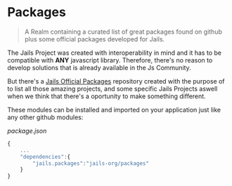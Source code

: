 # Packages

> A Realm containing a curated list of great packages found on github plus some official packages developed for Jails.

The Jails Project was created with interoperability in mind and it has to be compatible with **ANY** javascript library. Therefore, there's no reason to develop solutions that is already available in the Js Community. 

But there's a [Jails Official Packages](https://github.com/jails-org/Packages) repository created with the purpose of to list all those amazing projects, and some specific Jails Projects aswell when we think that there's a oportunity to make something different.

These modules can be installed and imported on your application just like any other github modules:

*package.json*
```js
{
    ...
    "dependencies":{
        "jails.packages":"jails-org/packages"
    }
}
```